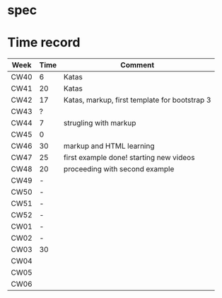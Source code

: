# spec

# Time record
Week | Time | Comment
--- | --- | ---
CW40 | 6 | Katas
CW41 | 20 | Katas
CW42 | 17 | Katas, markup, first template for bootstrap 3
CW43 | ? | 
CW44 | 7 | strugling with markup 
CW45 | 0 | 
CW46 | 30 | markup and HTML learning 
CW47 | 25 | first example done! starting new videos 
CW48 | 20 | proceeding with second example
CW49 | - | 
CW50 | - | 
CW51 | - | 
CW52 | - | 
CW01 | - | 
CW02 | - |
CW03 | 30 |
CW04 |  |
CW05 |  |
CW06 |  |
